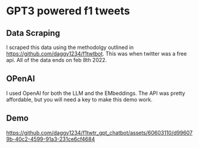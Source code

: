 # GPT3 powered f1 tweets

## Data Scraping

I scraped this data using the methodolgy outlined in https://github.com/daggy1234/f1twtbot. This was when twitter was a free api. All of the data ends on feb 8th 2022.

## OPenAI

I used OpenAI for both the LLM and the EMbeddings. The API was pretty affordable, but you will need a key to make this demo work.

## Demo



https://github.com/daggy1234/f1twtr_gpt_chatbot/assets/60603110/d996079b-40c2-4599-91a3-231ce6cf4684

